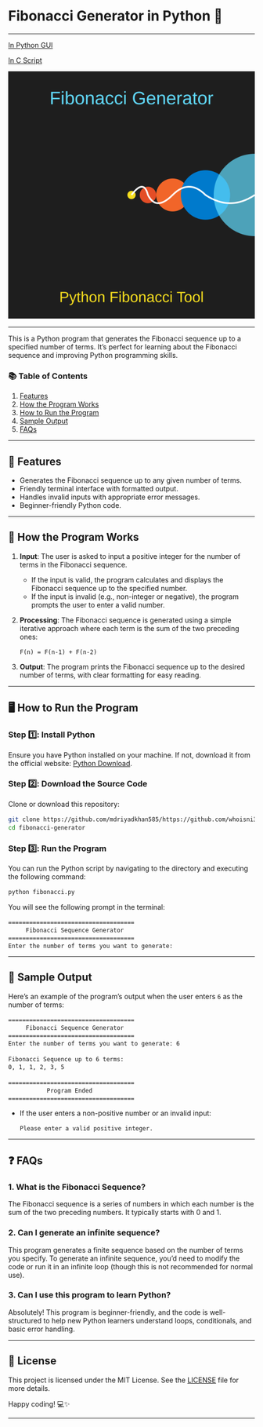 # Fibonacci Generator in Python 🐍
---
[In Python GUI](https://github.com/mdriyadkhan585/fibonacci-sequence-generator-gui)

[In C Script](https://github.com/mdriyadkhan585/fibonacci-sequence-generator)


![Logo](logo.svg)

---
This is a Python program that generates the Fibonacci sequence up to a specified number of terms. It’s perfect for learning about the Fibonacci sequence and improving Python programming skills.

### 📚 Table of Contents
1. [Features](#features)
2. [How the Program Works](#how-the-program-works)
3. [How to Run the Program](#how-to-run-the-program)
4. [Sample Output](#sample-output)
5. [FAQs](#faqs)

---

## 🌟 Features <a name="features"></a>
- Generates the Fibonacci sequence up to any given number of terms.
- Friendly terminal interface with formatted output.
- Handles invalid inputs with appropriate error messages.
- Beginner-friendly Python code.

---

## 🧠 How the Program Works <a name="how-the-program-works"></a>
1. **Input**: The user is asked to input a positive integer for the number of terms in the Fibonacci sequence.
   - If the input is valid, the program calculates and displays the Fibonacci sequence up to the specified number.
   - If the input is invalid (e.g., non-integer or negative), the program prompts the user to enter a valid number.

2. **Processing**: The Fibonacci sequence is generated using a simple iterative approach where each term is the sum of the two preceding ones:
   ```
   F(n) = F(n-1) + F(n-2)
   ```

3. **Output**: The program prints the Fibonacci sequence up to the desired number of terms, with clear formatting for easy reading.

---

## 🖥️ How to Run the Program <a name="how-to-run-the-program"></a>

### Step 1️⃣: Install Python
Ensure you have Python installed on your machine. If not, download it from the official website: [Python Download](https://www.python.org/downloads/).

### Step 2️⃣: Download the Source Code
Clone or download this repository:
```bash
git clone https://github.com/mdriyadkhan585/https://github.com/whoisni30/fibonacci-generator.git
cd fibonacci-generator
```

### Step 3️⃣: Run the Program
You can run the Python script by navigating to the directory and executing the following command:
```bash
python fibonacci.py
```

You will see the following prompt in the terminal:
```
====================================
     Fibonacci Sequence Generator   
====================================
Enter the number of terms you want to generate: 
```

---

## 👀 Sample Output <a name="sample-output"></a>

Here’s an example of the program’s output when the user enters `6` as the number of terms:

```
====================================
     Fibonacci Sequence Generator   
====================================
Enter the number of terms you want to generate: 6

Fibonacci Sequence up to 6 terms:
0, 1, 1, 2, 3, 5

====================================
           Program Ended            
====================================
```

- If the user enters a non-positive number or an invalid input:
  ```
  Please enter a valid positive integer.
  ```

---

## ❓ FAQs <a name="faqs"></a>

### 1. What is the Fibonacci Sequence? 
The Fibonacci sequence is a series of numbers in which each number is the sum of the two preceding numbers. It typically starts with 0 and 1.

### 2. Can I generate an infinite sequence?
This program generates a finite sequence based on the number of terms you specify. To generate an infinite sequence, you’d need to modify the code or run it in an infinite loop (though this is not recommended for normal use).

### 3. Can I use this program to learn Python?
Absolutely! This program is beginner-friendly, and the code is well-structured to help new Python learners understand loops, conditionals, and basic error handling.

---

## 📝 License
This project is licensed under the MIT License. See the [LICENSE](LICENSE) file for more details.

Happy coding! 💻✨

---
